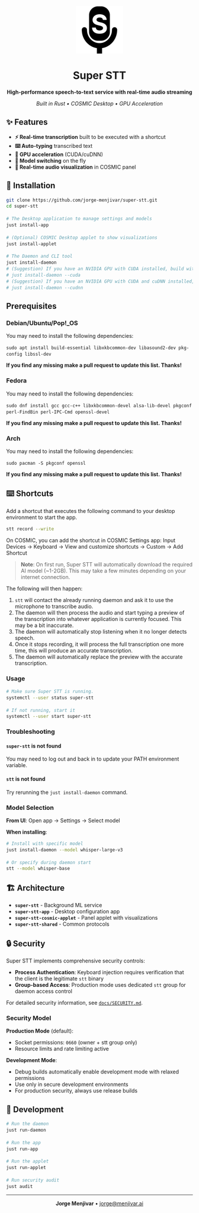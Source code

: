 <div align="center">

<img src=".github/assets/super-stt-icon.svg" width="128" height="128" alt="Super STT">

# Super STT

**High-performance speech-to-text service with real-time audio streaming**

*Built in Rust • COSMIC Desktop • GPU Acceleration*

</div>

## ✨ Features

- **⚡ Real-time transcription** built to be executed with a shortcut
- **⌨️ Auto-typing** transcribed text
- **🎯 GPU acceleration** (CUDA/cuDNN)
- **🔄 Model switching** on the fly
- **🎵 Real-time audio visualization** in COSMIC panel

## 🚀 Installation
```bash
git clone https://github.com/jorge-menjivar/super-stt.git
cd super-stt

# The Desktop application to manage settings and models
just install-app

# (Optional) COSMIC Desktop applet to show visualizations
just install-applet

# The Daemon and CLI tool
just install-daemon
# (Suggestion) If you have an NVIDIA GPU with CUDA installed, build with CUDA acceleration instead to load models onto the GPU
# just install-daemon --cuda
# (Suggestion) If you have an NVIDIA GPU with CUDA and cuDNN installed, build with cuDNN acceleration instead for better performance
# just install-daemon --cudnn
```

## Prerequisites

### Debian/Ubuntu/Pop!_OS
You may need to install the following dependencies:

```sudo apt install build-essential libxkbcommon-dev libasound2-dev pkg-config libssl-dev```

**If you find any missing make a pull request to update this list. Thanks!**

### Fedora
You may need to install the following dependencies:

```sudo dnf install gcc gcc-c++ libxkbcommon-devel alsa-lib-devel pkgconf perl-FindBin perl-IPC-Cmd openssl-devel```

**If you find any missing make a pull request to update this list. Thanks!**

### Arch
You may need to install the following dependencies:

```sudo pacman -S pkgconf openssl```

**If you find any missing make a pull request to update this list. Thanks!**

## ⌨️ Shortcuts
Add a shortcut that executes the following command to your desktop environment to start the app.
```sh
stt record --write
```

On COSMIC, you can add the shortcut in COSMIC Settings app: Input Devices -> Keyboard -> View and customize shortcuts -> Custom -> Add Shortcut

> **Note**: On first run, Super STT will automatically download the required AI model (~1-2GB). This may take a few minutes depending on your internet connection.

The following will then happen:

1. `stt` will contact the already running daemon and ask it to use the microphone to transcribe audio.
2. The daemon will then process the audio and start typing a preview of the transcription into whatever application is currently focused. This may be a bit inaccurate.
3. The daemon will automatically stop listening when it no longer detects speech.
4. Once it stops recording, it will process the full transcription one more time, this will produce an accurate transcription.
5. The daemon will automatically replace the preview with the accurate transcription.

### Usage
```bash
# Make sure Super STT is running.
systemctl --user status super-stt

# If not running, start it
systemctl --user start super-stt
```

### Troubleshooting

#### `super-stt` is not found
You may need to log out and back in to update your PATH environment variable.

#### `stt` is not found
Try rerunning the `just install-daemon` command.

### Model Selection

**From UI**: Open app → Settings → Select model

**When installing**:
```bash
# Install with specific model
just install-daemon --model whisper-large-v3

# Or specify during daemon start
stt --model whisper-base
```

## 🏗️ Architecture

- **`super-stt`** - Background ML service
- **`super-stt-app`** - Desktop configuration app
- **`super-stt-cosmic-applet`** - Panel applet with visualizations
- **`super-stt-shared`** - Common protocols

## 🔒 Security

Super STT implements comprehensive security controls:

- **Process Authentication**: Keyboard injection requires verification that the client is the legitimate `stt` binary
- **Group-based Access**: Production mode uses dedicated `stt` group for daemon access control

For detailed security information, see [`docs/SECURITY.md`](docs/SECURITY.md).

### Security Model

**Production Mode** (default):
- Socket permissions: `0660` (owner + stt group only)
- Resource limits and rate limiting active

**Development Mode**:
- Debug builds automatically enable development mode with relaxed permissions
- Use only in secure development environments
- For production security, always use release builds

## 🔧 Development

```bash
# Run the daemon
just run-daemon

# Run the app
just run-app

# Run the applet
just run-applet

# Run security audit
just audit
```

---

<div align="center">

**Jorge Menjivar** • jorge@menjivar.ai

</div>
